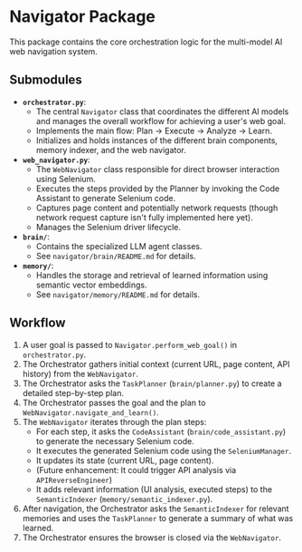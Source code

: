 # Navigator Package

This package contains the core orchestration logic for the multi-model AI web navigation system.

## Submodules

*   **`orchestrator.py`**: 
    *   The central `Navigator` class that coordinates the different AI models and manages the overall workflow for achieving a user's web goal.
    *   Implements the main flow: Plan -> Execute -> Analyze -> Learn.
    *   Initializes and holds instances of the different brain components, memory indexer, and the web navigator.
*   **`web_navigator.py`**: 
    *   The `WebNavigator` class responsible for direct browser interaction using Selenium.
    *   Executes the steps provided by the Planner by invoking the Code Assistant to generate Selenium code.
    *   Captures page content and potentially network requests (though network request capture isn't fully implemented here yet).
    *   Manages the Selenium driver lifecycle.
*   **`brain/`**: 
    *   Contains the specialized LLM agent classes.
    *   See `navigator/brain/README.md` for details.
*   **`memory/`**: 
    *   Handles the storage and retrieval of learned information using semantic vector embeddings.
    *   See `navigator/memory/README.md` for details.

## Workflow

1.  A user goal is passed to `Navigator.perform_web_goal()` in `orchestrator.py`.
2.  The Orchestrator gathers initial context (current URL, page content, API history) from the `WebNavigator`.
3.  The Orchestrator asks the `TaskPlanner` (`brain/planner.py`) to create a detailed step-by-step plan.
4.  The Orchestrator passes the goal and the plan to `WebNavigator.navigate_and_learn()`.
5.  The `WebNavigator` iterates through the plan steps:
    *   For each step, it asks the `CodeAssistant` (`brain/code_assistant.py`) to generate the necessary Selenium code.
    *   It executes the generated Selenium code using the `SeleniumManager`.
    *   It updates its state (current URL, page content).
    *   (Future enhancement: It could trigger API analysis via `APIReverseEngineer`)
    *   It adds relevant information (UI analysis, executed steps) to the `SemanticIndexer` (`memory/semantic_indexer.py`).
6.  After navigation, the Orchestrator asks the `SemanticIndexer` for relevant memories and uses the `TaskPlanner` to generate a summary of what was learned.
7.  The Orchestrator ensures the browser is closed via the `WebNavigator`. 